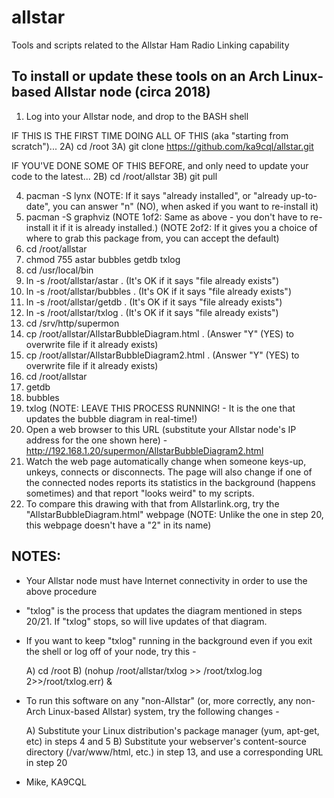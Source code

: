 # allstar
Tools and scripts related to the Allstar Ham Radio Linking capability

To install or update these tools on an Arch Linux-based Allstar node (circa 2018)
---------------------------------------------------------------------------------

1) Log into your Allstar node, and drop to the BASH shell

IF THIS IS THE FIRST TIME DOING ALL OF THIS (aka "starting from scratch")...
  2A) cd /root
  3A) git clone https://github.com/ka9cql/allstar.git

IF YOU'VE DONE SOME OF THIS BEFORE, and only need to update your code to the latest...
  2B) cd /root/allstar
  3B) git pull

4) pacman -S lynx         (NOTE: If it says "already installed", or "already up-to-date", you can answer "n" (NO), when asked if you want to re-install it)
5) pacman -S graphviz     (NOTE 1of2: Same as above - you don't have to re-install it if it is already installed.)
                          (NOTE 2of2: If it gives you a choice of where to grab this package from, you can accept the default)
6) cd /root/allstar
7) chmod 755 astar bubbles getdb txlog
8) cd /usr/local/bin
9) ln -s /root/allstar/astar .      (It's OK if it says "file already exists")
10) ln -s /root/allstar/bubbles .   (It's OK if it says "file already exists")
11) ln -s /root/allstar/getdb .     (It's OK if it says "file already exists")
12) ln -s /root/allstar/txlog .     (It's OK if it says "file already exists")
13) cd /srv/http/supermon
14) cp /root/allstar/AllstarBubbleDiagram.html .      (Answer "Y" (YES) to overwrite file if it already exists)
15) cp /root/allstar/AllstarBubbleDiagram2.html .     (Answer "Y" (YES) to overwrite file if it already exists)
16) cd /root/allstar
17) getdb
18) bubbles
19) txlog             (NOTE: LEAVE THIS PROCESS  RUNNING! - It is the one that updates the bubble diagram in real-time!)
20) Open a web browser to this URL (substitute your Allstar node's IP address for the one shown here) - http://192.168.1.20/supermon/AllstarBubbleDiagram2.html
21) Watch the web page automatically change when someone keys-up, unkeys, connects or disconnects.  The page will also change if one of the connected nodes reports its statistics in the background (happens sometimes) and that report "looks weird" to my scripts.
21) To compare this drawing with that from Allstarlink.org, try the "AllstarBubbleDiagram.html" webpage (NOTE: Unlike the one in step 20, this webpage doesn't have a "2" in its name)

NOTES:
--------------
*  Your Allstar node must have Internet connectivity in order to use the above procedure
*  "txlog" is the process that updates the diagram mentioned in steps 20/21. If "txlog" stops, so will live updates of that diagram.
*  If you want to keep "txlog" running in the background even if you exit the shell or log off of your node, try this -

    A) cd /root
    B) (nohup /root/allstar/txlog >> /root/txlog.log 2>>/root/txlog.err) &

* To run this software on any "non-Allstar" (or, more correctly, any non-Arch Linux-based Allstar) system, try the following changes -

    A) Substitute your Linux distribution's package manager (yum, apt-get, etc) in steps 4 and 5
    B) Substitute your webserver's content-source directory (/var/www/html, etc.) in step 13, and use a corresponding URL in step 20

- Mike, KA9CQL
